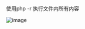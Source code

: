 使用php -r 执行文件内所有内容

![image](https://user-images.githubusercontent.com/33803916/228624843-237c334e-f1b4-4079-97e6-d3d4410bae40.png)
